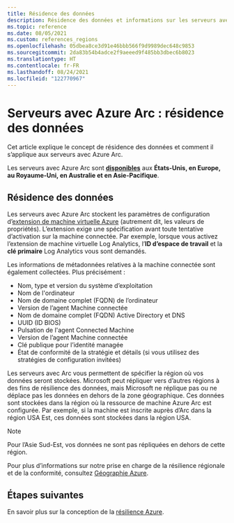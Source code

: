 ```yaml
---
title: Résidence des données
description: Résidence des données et informations sur les serveurs avec Azure Arc.
ms.topic: reference
ms.date: 08/05/2021
ms.custom: references_regions
ms.openlocfilehash: 05dbea8ce3d91e46bbb566f9d9989dec648c9853
ms.sourcegitcommit: 2da83b54b4adce2f9aeeed9f485bb3dbec6b8023
ms.translationtype: HT
ms.contentlocale: fr-FR
ms.lasthandoff: 08/24/2021
ms.locfileid: "122770967"
---
```

# <a name="azure-arc-enabled-servers-data-residency"></a>Serveurs avec Azure Arc : résidence des données

Cet article explique le concept de résidence des données et comment il s’applique aux serveurs avec Azure Arc.

Les serveurs avec Azure Arc sont **[disponibles](https://azure.microsoft.com/global-infrastructure/services/?products=azure-arc)** aux **États-Unis, en Europe, au Royaume-Uni, en Australie et en Asie-Pacifique**.

## <a name="data-residency"></a>Résidence des données

Les serveurs avec Azure Arc stockent les paramètres de configuration d’[extension de machine virtuelle Azure](manage-vm-extensions.md) (autrement dit, les valeurs de propriétés). L’extension exige une spécification avant toute tentative d’activation sur la machine connectée. Par exemple, lorsque vous activez l’extension de machine virtuelle Log Analytics, l’**ID d’espace de travail** et la **clé primaire** Log Analytics vous sont demandés.

Les informations de métadonnées relatives à la machine connectée sont également collectées. Plus précisément :

* Nom, type et version du système d’exploitation
* Nom de l'ordinateur
* Nom de domaine complet (FQDN) de l’ordinateur
* Version de l’agent Machine connectée
* Nom de domaine complet (FQDN) Active Directory et DNS
* UUID (ID BIOS)
* Pulsation de l'agent Connected Machine
* Version de l’agent Machine connectée
* Clé publique pour l’identité managée
* État de conformité de la stratégie et détails (si vous utilisez des stratégies de configuration invitées)

Les serveurs avec Arc vous permettent de spécifier la région où vos données seront stockées. Microsoft peut répliquer vers d’autres régions à des fins de résilience des données, mais Microsoft ne réplique pas ou ne déplace pas les données en dehors de la zone géographique. Ces données sont stockées dans la région où la ressource de machine Azure Arc est configurée. Par exemple, si la machine est inscrite auprès d’Arc dans la région USA Est, ces données sont stockées dans la région USA.

> [!NOTE] 
> Pour l’Asie Sud-Est, vos données ne sont pas répliquées en dehors de cette région. 

Pour plus d’informations sur notre prise en charge de la résilience régionale et de la conformité, consultez [Géographie Azure](https://azure.microsoft.com/global-infrastructure/geographies/).

## <a name="next-steps"></a>Étapes suivantes

En savoir plus sur la conception de la [résilience Azure](/azure/architecture/reliability/architect).
